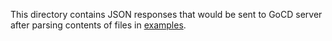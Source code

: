 This directory contains JSON responses that would be sent to GoCD server after parsing
contents of files in [examples](../examples).
